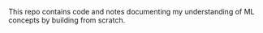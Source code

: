 This repo contains code and notes documenting my understanding of ML concepts by building from scratch.
